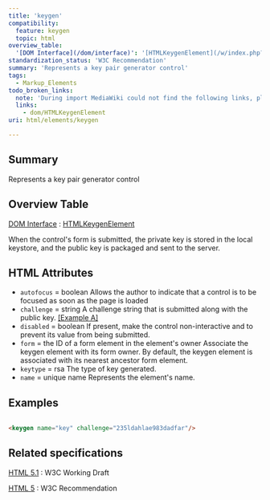 ```yaml
---
title: 'keygen'
compatibility:
  feature: keygen
  topic: html
overview_table:
  '[DOM Interface](/dom/interface)': '[HTMLKeygenElement](/w/index.php?title=dom/HTMLKeygenElement&action=edit&redlink=1)'
standardization_status: 'W3C Recommendation'
summary: 'Represents a key pair generator control'
tags:
  - Markup_Elements
todo_broken_links:
  note: 'During import MediaWiki could not find the following links, please fix and adjust this list.'
  links:
    - dom/HTMLKeygenElement
uri: html/elements/keygen

---
```

## Summary

Represents a key pair generator control

## Overview Table

[DOM Interface](/dom/interface)
:   [HTMLKeygenElement](/w/index.php?title=dom/HTMLKeygenElement&action=edit&redlink=1)

When the control's form is submitted, the private key is stored in the local keystore, and the public key is packaged and sent to the server.

## HTML Attributes

-   `autofocus` = boolean
    Allows the author to indicate that a control is to be focused as soon as the page is loaded
-   `challenge` = string
    A challenge string that is submitted along with the public key. [[Example A]](#Example_A)
-   `disabled` = boolean
    If present, make the control non-interactive and to prevent its value from being submitted.
-   `form` = the ID of a form element in the element's owner
    Associate the keygen element with its form owner.
    By default, the keygen element is associated with its nearest ancestor form element.
-   `keytype` = rsa
    The type of key generated.
-   `name` = unique name
    Represents the element's name.

## Examples

``` html

<keygen name="key" challenge="235ldahlae983dadfar"/>

```

## Related specifications

[HTML 5.1](http://www.w3.org/TR/html51/forms.html#the-keygen-element)
:   W3C Working Draft

[HTML 5](http://www.w3.org/TR/html5/forms.html#the-keygen-element)
:   W3C Recommendation

